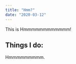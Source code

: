 ```yaml
---
title: "Hmm?"
date: "2020-03-12"
---
```


This is Hmmmmmmmmmmmm!

## Things I do:

Hmmmmmmmmm.
